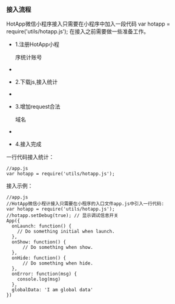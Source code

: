 ### 接入流程

HotApp微信小程序接入只需要在小程序中加入一段代码 var hotapp = require\('utils/hotapp.js'\); 在接入之前需要做一些准备工作。

* 1.注册HotApp小程
 
  序统计账号
* 
* 2.下载js,接入统计
* 
* 3.增加request合法
 
  域名
* 
* 4.接入完成

一行代码接入统计：

```
//app.js
var hotapp = require('utils/hotapp.js');

```

接入示例：

```
//app.js
//HotApp微信小程计接入只需要在小程序的入口文件app.js中引入一行代码:
var hotapp = require('utils/hotapp.js');
//hotapp.setDebug(true); // 显示调试信息开关
App({
  onLaunch: function() { 
    // Do something initial when launch.
  },
  onShow: function() {
      // Do something when show.
  },
  onHide: function() {
      // Do something when hide.
  },
  onError: function(msg) {
    console.log(msg)
  },
  globalData: 'I am global data'
})
```



